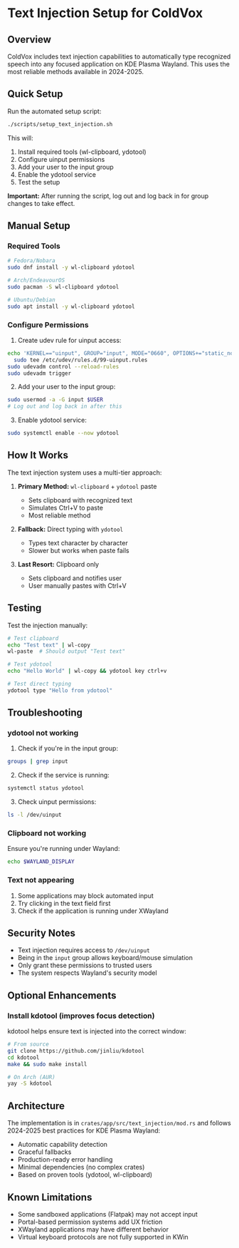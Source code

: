 # Text Injection Setup for ColdVox

## Overview

ColdVox includes text injection capabilities to automatically type recognized speech into any focused application on KDE Plasma Wayland. This uses the most reliable methods available in 2024-2025.

## Quick Setup

Run the automated setup script:

```bash
./scripts/setup_text_injection.sh
```

This will:
1. Install required tools (wl-clipboard, ydotool)
2. Configure uinput permissions
3. Add your user to the input group
4. Enable the ydotool service
5. Test the setup

**Important:** After running the script, log out and log back in for group changes to take effect.

## Manual Setup

### Required Tools

```bash
# Fedora/Nobara
sudo dnf install -y wl-clipboard ydotool

# Arch/EndeavourOS
sudo pacman -S wl-clipboard ydotool

# Ubuntu/Debian
sudo apt install -y wl-clipboard ydotool
```

### Configure Permissions

1. Create udev rule for uinput access:
```bash
echo 'KERNEL=="uinput", GROUP="input", MODE="0660", OPTIONS+="static_node=uinput"' | \
  sudo tee /etc/udev/rules.d/99-uinput.rules
sudo udevadm control --reload-rules
sudo udevadm trigger
```

2. Add your user to the input group:
```bash
sudo usermod -a -G input $USER
# Log out and log back in after this
```

3. Enable ydotool service:
```bash
sudo systemctl enable --now ydotool
```

## How It Works

The text injection system uses a multi-tier approach:

1. **Primary Method:** `wl-clipboard` + `ydotool` paste
   - Sets clipboard with recognized text
   - Simulates Ctrl+V to paste
   - Most reliable method

2. **Fallback:** Direct typing with `ydotool`
   - Types text character by character
   - Slower but works when paste fails

3. **Last Resort:** Clipboard only
   - Sets clipboard and notifies user
   - User manually pastes with Ctrl+V

## Testing

Test the injection manually:

```bash
# Test clipboard
echo "Test text" | wl-copy
wl-paste  # Should output "Test text"

# Test ydotool
echo "Hello World" | wl-copy && ydotool key ctrl+v

# Test direct typing
ydotool type "Hello from ydotool"
```

## Troubleshooting

### ydotool not working

1. Check if you're in the input group:
```bash
groups | grep input
```

2. Check if the service is running:
```bash
systemctl status ydotool
```

3. Check uinput permissions:
```bash
ls -l /dev/uinput
```

### Clipboard not working

Ensure you're running under Wayland:
```bash
echo $WAYLAND_DISPLAY
```

### Text not appearing

1. Some applications may block automated input
2. Try clicking in the text field first
3. Check if the application is running under XWayland

## Security Notes

- Text injection requires access to `/dev/uinput`
- Being in the `input` group allows keyboard/mouse simulation
- Only grant these permissions to trusted users
- The system respects Wayland's security model

## Optional Enhancements

### Install kdotool (improves focus detection)

kdotool helps ensure text is injected into the correct window:

```bash
# From source
git clone https://github.com/jinliu/kdotool
cd kdotool
make && sudo make install

# On Arch (AUR)
yay -S kdotool
```

## Architecture

The implementation is in `crates/app/src/text_injection/mod.rs` and follows 2024-2025 best practices for KDE Plasma Wayland:

- Automatic capability detection
- Graceful fallbacks
- Production-ready error handling
- Minimal dependencies (no complex crates)
- Based on proven tools (ydotool, wl-clipboard)

## Known Limitations

- Some sandboxed applications (Flatpak) may not accept input
- Portal-based permission systems add UX friction
- XWayland applications may have different behavior
- Virtual keyboard protocols are not fully supported in KWin